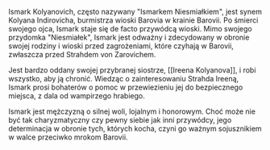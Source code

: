 Ismark Kolyanovich, często nazywany "Ismarkem Niesmiałkiem", jest synem Kolyana Indirovicha, burmistrza wioski Barovia w krainie Barovii. Po śmierci swojego ojca, Ismark staje się de facto przywódcą wioski. Mimo swojego przydomka "Niesmiałek", Ismark jest odważny i zdecydowany w obronie swojej rodziny i wioski przed zagrożeniami, które czyhają w Barovii, zwłaszcza przed Strahdem von Zarovichem.

Jest bardzo oddany swojej przybranej siostrze, [[Ireena Kolyanova]], i robi wszystko, aby ją chronić. Wiedząc o zainteresowaniu Strahda Ireeną, Ismark prosi bohaterów o pomoc w przewiezieniu jej do bezpiecznego miejsca, z dala od wampirzego hrabiego.

Ismark jest mężczyzną o silnej woli, lojalnym i honorowym. Choć może nie być tak charyzmatyczny czy pewny siebie jak inni przywódcy, jego determinacja w obronie tych, których kocha, czyni go ważnym sojusznikiem w walce przeciwko mrokom Barovii.